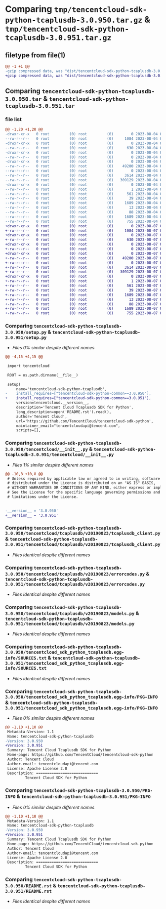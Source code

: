 # Comparing `tmp/tencentcloud-sdk-python-tcaplusdb-3.0.950.tar.gz` & `tmp/tencentcloud-sdk-python-tcaplusdb-3.0.951.tar.gz`

## filetype from file(1)

```diff
@@ -1 +1 @@
-gzip compressed data, was "dist/tencentcloud-sdk-python-tcaplusdb-3.0.950.tar", last modified: Fri Aug  4 00:34:47 2023, max compression
+gzip compressed data, was "dist/tencentcloud-sdk-python-tcaplusdb-3.0.951.tar", last modified: Mon Aug  7 00:34:30 2023, max compression
```

## Comparing `tencentcloud-sdk-python-tcaplusdb-3.0.950.tar` & `tencentcloud-sdk-python-tcaplusdb-3.0.951.tar`

### file list

```diff
@@ -1,20 +1,20 @@
-drwxr-xr-x   0 root         (0) root         (0)        0 2023-08-04 00:34:47.000000 tencentcloud-sdk-python-tcaplusdb-3.0.950/
--rw-r--r--   0 root         (0) root         (0)     1084 2023-08-04 00:34:47.000000 tencentcloud-sdk-python-tcaplusdb-3.0.950/setup.py
-drwxr-xr-x   0 root         (0) root         (0)        0 2023-08-04 00:34:47.000000 tencentcloud-sdk-python-tcaplusdb-3.0.950/tencentcloud/
--rw-r--r--   0 root         (0) root         (0)      630 2023-08-04 00:34:47.000000 tencentcloud-sdk-python-tcaplusdb-3.0.950/tencentcloud/__init__.py
-drwxr-xr-x   0 root         (0) root         (0)        0 2023-08-04 00:34:47.000000 tencentcloud-sdk-python-tcaplusdb-3.0.950/tencentcloud/tcaplusdb/
--rw-r--r--   0 root         (0) root         (0)        0 2023-08-04 00:34:47.000000 tencentcloud-sdk-python-tcaplusdb-3.0.950/tencentcloud/tcaplusdb/__init__.py
-drwxr-xr-x   0 root         (0) root         (0)        0 2023-08-04 00:34:47.000000 tencentcloud-sdk-python-tcaplusdb-3.0.950/tencentcloud/tcaplusdb/v20190823/
--rw-r--r--   0 root         (0) root         (0)    49200 2023-08-04 00:34:47.000000 tencentcloud-sdk-python-tcaplusdb-3.0.950/tencentcloud/tcaplusdb/v20190823/tcaplusdb_client.py
--rw-r--r--   0 root         (0) root         (0)        0 2023-08-04 00:34:47.000000 tencentcloud-sdk-python-tcaplusdb-3.0.950/tencentcloud/tcaplusdb/v20190823/__init__.py
--rw-r--r--   0 root         (0) root         (0)     3614 2023-08-04 00:34:47.000000 tencentcloud-sdk-python-tcaplusdb-3.0.950/tencentcloud/tcaplusdb/v20190823/errorcodes.py
--rw-r--r--   0 root         (0) root         (0)   309129 2023-08-04 00:34:47.000000 tencentcloud-sdk-python-tcaplusdb-3.0.950/tencentcloud/tcaplusdb/v20190823/models.py
-drwxr-xr-x   0 root         (0) root         (0)        0 2023-08-04 00:34:47.000000 tencentcloud-sdk-python-tcaplusdb-3.0.950/tencentcloud_sdk_python_tcaplusdb.egg-info/
--rw-r--r--   0 root         (0) root         (0)        1 2023-08-04 00:34:47.000000 tencentcloud-sdk-python-tcaplusdb-3.0.950/tencentcloud_sdk_python_tcaplusdb.egg-info/dependency_links.txt
--rw-r--r--   0 root         (0) root         (0)      561 2023-08-04 00:34:47.000000 tencentcloud-sdk-python-tcaplusdb-3.0.950/tencentcloud_sdk_python_tcaplusdb.egg-info/SOURCES.txt
--rw-r--r--   0 root         (0) root         (0)       39 2023-08-04 00:34:47.000000 tencentcloud-sdk-python-tcaplusdb-3.0.950/tencentcloud_sdk_python_tcaplusdb.egg-info/requires.txt
--rw-r--r--   0 root         (0) root         (0)     1689 2023-08-04 00:34:47.000000 tencentcloud-sdk-python-tcaplusdb-3.0.950/tencentcloud_sdk_python_tcaplusdb.egg-info/PKG-INFO
--rw-r--r--   0 root         (0) root         (0)       13 2023-08-04 00:34:47.000000 tencentcloud-sdk-python-tcaplusdb-3.0.950/tencentcloud_sdk_python_tcaplusdb.egg-info/top_level.txt
--rw-r--r--   0 root         (0) root         (0)       88 2023-08-04 00:34:47.000000 tencentcloud-sdk-python-tcaplusdb-3.0.950/setup.cfg
--rw-r--r--   0 root         (0) root         (0)     1689 2023-08-04 00:34:47.000000 tencentcloud-sdk-python-tcaplusdb-3.0.950/PKG-INFO
--rw-r--r--   0 root         (0) root         (0)      755 2023-08-04 00:34:47.000000 tencentcloud-sdk-python-tcaplusdb-3.0.950/README.rst
+drwxr-xr-x   0 root         (0) root         (0)        0 2023-08-07 00:34:30.000000 tencentcloud-sdk-python-tcaplusdb-3.0.951/
+-rw-r--r--   0 root         (0) root         (0)     1084 2023-08-07 00:34:30.000000 tencentcloud-sdk-python-tcaplusdb-3.0.951/setup.py
+drwxr-xr-x   0 root         (0) root         (0)        0 2023-08-07 00:34:30.000000 tencentcloud-sdk-python-tcaplusdb-3.0.951/tencentcloud/
+-rw-r--r--   0 root         (0) root         (0)      630 2023-08-07 00:34:30.000000 tencentcloud-sdk-python-tcaplusdb-3.0.951/tencentcloud/__init__.py
+drwxr-xr-x   0 root         (0) root         (0)        0 2023-08-07 00:34:30.000000 tencentcloud-sdk-python-tcaplusdb-3.0.951/tencentcloud/tcaplusdb/
+-rw-r--r--   0 root         (0) root         (0)        0 2023-08-07 00:34:30.000000 tencentcloud-sdk-python-tcaplusdb-3.0.951/tencentcloud/tcaplusdb/__init__.py
+drwxr-xr-x   0 root         (0) root         (0)        0 2023-08-07 00:34:30.000000 tencentcloud-sdk-python-tcaplusdb-3.0.951/tencentcloud/tcaplusdb/v20190823/
+-rw-r--r--   0 root         (0) root         (0)    49200 2023-08-07 00:34:30.000000 tencentcloud-sdk-python-tcaplusdb-3.0.951/tencentcloud/tcaplusdb/v20190823/tcaplusdb_client.py
+-rw-r--r--   0 root         (0) root         (0)        0 2023-08-07 00:34:30.000000 tencentcloud-sdk-python-tcaplusdb-3.0.951/tencentcloud/tcaplusdb/v20190823/__init__.py
+-rw-r--r--   0 root         (0) root         (0)     3614 2023-08-07 00:34:30.000000 tencentcloud-sdk-python-tcaplusdb-3.0.951/tencentcloud/tcaplusdb/v20190823/errorcodes.py
+-rw-r--r--   0 root         (0) root         (0)   309129 2023-08-07 00:34:30.000000 tencentcloud-sdk-python-tcaplusdb-3.0.951/tencentcloud/tcaplusdb/v20190823/models.py
+drwxr-xr-x   0 root         (0) root         (0)        0 2023-08-07 00:34:30.000000 tencentcloud-sdk-python-tcaplusdb-3.0.951/tencentcloud_sdk_python_tcaplusdb.egg-info/
+-rw-r--r--   0 root         (0) root         (0)        1 2023-08-07 00:34:30.000000 tencentcloud-sdk-python-tcaplusdb-3.0.951/tencentcloud_sdk_python_tcaplusdb.egg-info/dependency_links.txt
+-rw-r--r--   0 root         (0) root         (0)      561 2023-08-07 00:34:30.000000 tencentcloud-sdk-python-tcaplusdb-3.0.951/tencentcloud_sdk_python_tcaplusdb.egg-info/SOURCES.txt
+-rw-r--r--   0 root         (0) root         (0)       39 2023-08-07 00:34:30.000000 tencentcloud-sdk-python-tcaplusdb-3.0.951/tencentcloud_sdk_python_tcaplusdb.egg-info/requires.txt
+-rw-r--r--   0 root         (0) root         (0)     1689 2023-08-07 00:34:30.000000 tencentcloud-sdk-python-tcaplusdb-3.0.951/tencentcloud_sdk_python_tcaplusdb.egg-info/PKG-INFO
+-rw-r--r--   0 root         (0) root         (0)       13 2023-08-07 00:34:30.000000 tencentcloud-sdk-python-tcaplusdb-3.0.951/tencentcloud_sdk_python_tcaplusdb.egg-info/top_level.txt
+-rw-r--r--   0 root         (0) root         (0)       88 2023-08-07 00:34:30.000000 tencentcloud-sdk-python-tcaplusdb-3.0.951/setup.cfg
+-rw-r--r--   0 root         (0) root         (0)     1689 2023-08-07 00:34:30.000000 tencentcloud-sdk-python-tcaplusdb-3.0.951/PKG-INFO
+-rw-r--r--   0 root         (0) root         (0)      755 2023-08-07 00:34:30.000000 tencentcloud-sdk-python-tcaplusdb-3.0.951/README.rst
```

### Comparing `tencentcloud-sdk-python-tcaplusdb-3.0.950/setup.py` & `tencentcloud-sdk-python-tcaplusdb-3.0.951/setup.py`

 * *Files 0% similar despite different names*

```diff
@@ -4,15 +4,15 @@
 
 import tencentcloud
 
 ROOT = os.path.dirname(__file__)
 
 setup(
     name='tencentcloud-sdk-python-tcaplusdb',
-    install_requires=["tencentcloud-sdk-python-common==3.0.950"],
+    install_requires=["tencentcloud-sdk-python-common==3.0.951"],
     version=tencentcloud.__version__,
     description='Tencent Cloud Tcaplusdb SDK for Python',
     long_description=open('README.rst').read(),
     author='Tencent Cloud',
     url='https://github.com/TencentCloud/tencentcloud-sdk-python',
     maintainer_email="tencentcloudapi@tencent.com",
     scripts=[],
```

### Comparing `tencentcloud-sdk-python-tcaplusdb-3.0.950/tencentcloud/__init__.py` & `tencentcloud-sdk-python-tcaplusdb-3.0.951/tencentcloud/__init__.py`

 * *Files 1% similar despite different names*

```diff
@@ -10,8 +10,8 @@
 # Unless required by applicable law or agreed to in writing, software
 # distributed under the License is distributed on an "AS IS" BASIS,
 # WITHOUT WARRANTIES OR CONDITIONS OF ANY KIND, either express or implied.
 # See the License for the specific language governing permissions and
 # limitations under the License.
 
 
-__version__ = '3.0.950'
+__version__ = '3.0.951'
```

### Comparing `tencentcloud-sdk-python-tcaplusdb-3.0.950/tencentcloud/tcaplusdb/v20190823/tcaplusdb_client.py` & `tencentcloud-sdk-python-tcaplusdb-3.0.951/tencentcloud/tcaplusdb/v20190823/tcaplusdb_client.py`

 * *Files identical despite different names*

### Comparing `tencentcloud-sdk-python-tcaplusdb-3.0.950/tencentcloud/tcaplusdb/v20190823/errorcodes.py` & `tencentcloud-sdk-python-tcaplusdb-3.0.951/tencentcloud/tcaplusdb/v20190823/errorcodes.py`

 * *Files identical despite different names*

### Comparing `tencentcloud-sdk-python-tcaplusdb-3.0.950/tencentcloud/tcaplusdb/v20190823/models.py` & `tencentcloud-sdk-python-tcaplusdb-3.0.951/tencentcloud/tcaplusdb/v20190823/models.py`

 * *Files identical despite different names*

### Comparing `tencentcloud-sdk-python-tcaplusdb-3.0.950/tencentcloud_sdk_python_tcaplusdb.egg-info/SOURCES.txt` & `tencentcloud-sdk-python-tcaplusdb-3.0.951/tencentcloud_sdk_python_tcaplusdb.egg-info/SOURCES.txt`

 * *Files identical despite different names*

### Comparing `tencentcloud-sdk-python-tcaplusdb-3.0.950/tencentcloud_sdk_python_tcaplusdb.egg-info/PKG-INFO` & `tencentcloud-sdk-python-tcaplusdb-3.0.951/tencentcloud_sdk_python_tcaplusdb.egg-info/PKG-INFO`

 * *Files 0% similar despite different names*

```diff
@@ -1,10 +1,10 @@
 Metadata-Version: 1.1
 Name: tencentcloud-sdk-python-tcaplusdb
-Version: 3.0.950
+Version: 3.0.951
 Summary: Tencent Cloud Tcaplusdb SDK for Python
 Home-page: https://github.com/TencentCloud/tencentcloud-sdk-python
 Author: Tencent Cloud
 Author-email: tencentcloudapi@tencent.com
 License: Apache License 2.0
 Description: ============================
         Tencent Cloud SDK for Python
```

### Comparing `tencentcloud-sdk-python-tcaplusdb-3.0.950/PKG-INFO` & `tencentcloud-sdk-python-tcaplusdb-3.0.951/PKG-INFO`

 * *Files 0% similar despite different names*

```diff
@@ -1,10 +1,10 @@
 Metadata-Version: 1.1
 Name: tencentcloud-sdk-python-tcaplusdb
-Version: 3.0.950
+Version: 3.0.951
 Summary: Tencent Cloud Tcaplusdb SDK for Python
 Home-page: https://github.com/TencentCloud/tencentcloud-sdk-python
 Author: Tencent Cloud
 Author-email: tencentcloudapi@tencent.com
 License: Apache License 2.0
 Description: ============================
         Tencent Cloud SDK for Python
```

### Comparing `tencentcloud-sdk-python-tcaplusdb-3.0.950/README.rst` & `tencentcloud-sdk-python-tcaplusdb-3.0.951/README.rst`

 * *Files identical despite different names*

